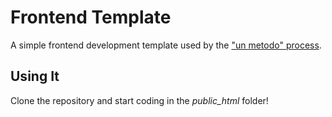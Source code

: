 # Frontend Template

A simple frontend development template used by the ["un metodo" process](https://github.com/filippotoso/un-metodo/blob/master/sviluppo-frontend.md).

## Using It

Clone the repository and start coding in the *public_html* folder!

